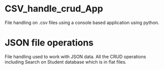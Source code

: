 # CSV_handle_crud_App
File handling on .csv files using a console based application using python.

# JSON file operations
File handling used to work with JSON data. All the CRUD operations including Search on Student database which is in flat files.
